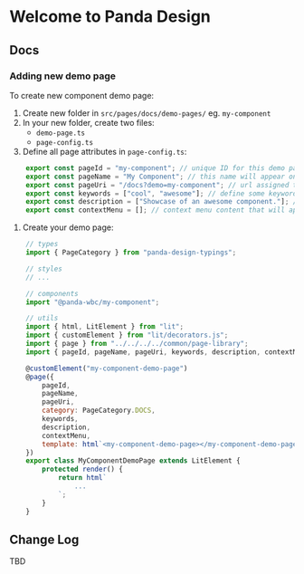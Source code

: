 # Welcome to Panda Design

## Docs

### Adding new demo page

To create new component demo page:
1. Create new folder in `src/pages/docs/demo-pages/` eg. `my-component`
1. In your new folder, create two files:
	- `demo-page.ts`
	- `page-config.ts`
1. Define all page attributes in `page-config.ts`:
```javascript
	export const pageId = "my-component"; // unique ID for this demo page
	export const pageName = "My Component"; // this name will appear on the side menu
	export const pageUri = "/docs?demo=my-component"; // url assigned to panda-router
	export const keywords = ["cool", "awesome"]; // define some keywords to help find your page in global search
	export const description = ["Showcase of an awesome component."]; // write some description of your demo page to help users understand what is this page about
	export const contextMenu = []; // context menu content that will appear on the right side
```
1. Create your demo page:
```javascript
	// types
	import { PageCategory } from "panda-design-typings";

	// styles
	// ...

	// components
	import "@panda-wbc/my-component";

	// utils
	import { html, LitElement } from "lit";
	import { customElement } from "lit/decorators.js";
	import { page } from "../../../../common/page-library";
	import { pageId, pageName, pageUri, keywords, description, contextMenu } from "./page-config";

	@customElement("my-component-demo-page")
	@page({
		pageId,
		pageName,
		pageUri,
		category: PageCategory.DOCS,
		keywords,
		description,
		contextMenu,
		template: html`<my-component-demo-page></my-component-demo-page>`
	})
	export class MyComponentDemoPage extends LitElement {
		protected render() {
			return html`
				...
			`;
		}
	}

```


## Change Log

TBD